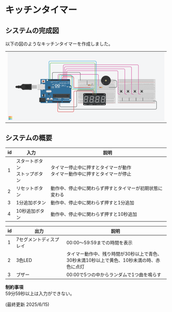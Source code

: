 # キッチンタイマー

## システムの完成図

以下の図のようなキッチンタイマーを作成しました。

<table align=center>
  <tr>
    <td>
      <img width=600px src="./kitchen-timer.png">
    </td>
  </tr>
</table>

## システムの概要

|id|入力|説明|
|-|-|-|
|1|スタートボタン<br>ストップボタン|タイマー停止中に押すとタイマーが動作<br>タイマー動作中に押すとタイマーが停止|
|2|リセットボタン|動作中、停止中に関わらず押すとタイマーが初期状態に変わる|
|3|1分追加ボタン|動作中、停止中に関わらず押すと1分追加|
|4|10秒追加ボタン|動作中、停止中に関わらず押すと10秒追加|

|id|出力|説明|
|-|-|-|
|1|7セグメントディスプレイ|00:00～59:59までの時間を表示|
|2|3色LED|タイマー動作中、残り時間が30秒以上で青色、<br>30秒未満10秒以上で黄色、10秒未満の時、赤色に点灯|
|3|ブザー|00:00で5つの中からランダムで1つ曲を鳴らす|

__制約事項__<br>
59分59秒以上は入力ができない。

(最終更新 2025/6/15)
